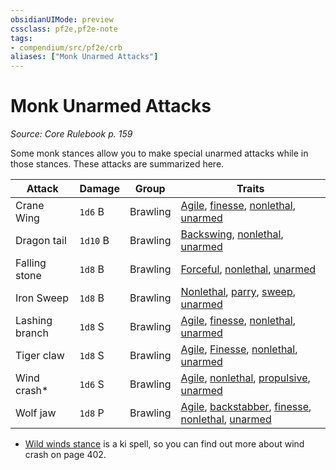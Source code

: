 ```yaml
---
obsidianUIMode: preview
cssclass: pf2e,pf2e-note
tags:
- compendium/src/pf2e/crb
aliases: ["Monk Unarmed Attacks"]
---
```

# Monk Unarmed Attacks  
*Source: Core Rulebook p. 159*  

Some monk stances allow you to make special unarmed attacks while in those stances. These attacks are summarized here.

| Attack | Damage | Group | Traits |
|--------|--------|-------|--------|
| Crane Wing | `1d6` B | Brawling | [Agile](rules/traits/agile.md), [finesse](rules/traits/finesse.md), [nonlethal](rules/traits/nonlethal.md), [unarmed](rules/traits/unarmed.md) |
| Dragon tail | `1d10` B | Brawling | [Backswing](rules/traits/backswing.md), [nonlethal](rules/traits/nonlethal.md), [unarmed](rules/traits/unarmed.md) |
| Falling stone | `1d8` B | Brawling | [Forceful](rules/traits/forceful.md), [nonlethal](rules/traits/nonlethal.md), [unarmed](rules/traits/unarmed.md) |
| Iron Sweep | `1d8` B | Brawling | [Nonlethal](rules/traits/nonlethal.md), [parry](rules/traits/parry.md), [sweep](rules/traits/sweep.md), [unarmed](rules/traits/unarmed.md) |
| Lashing branch | `1d8` S | Brawling | [Agile](rules/traits/agile.md), [finesse](rules/traits/finesse.md), [nonlethal](rules/traits/nonlethal.md), [unarmed](rules/traits/unarmed.md) |
| Tiger claw | `1d8` S | Brawling | [Agile](rules/traits/agile.md), [Finesse](rules/traits/finesse.md), [nonlethal](rules/traits/nonlethal.md), [unarmed](rules/traits/unarmed.md) |
| Wind crash* | `1d6` S | Brawling | [Agile](rules/traits/agile.md), [nonlethal](rules/traits/nonlethal.md), [propulsive](rules/traits/propulsive.md), [unarmed](rules/traits/unarmed.md) |
| Wolf jaw | `1d8` P | Brawling | [Agile](rules/traits/agile.md), [backstabber](rules/traits/backstabber.md), [finesse](rules/traits/finesse.md), [nonlethal](rules/traits/nonlethal.md), [unarmed](rules/traits/unarmed.md) |

* [Wild winds stance](compendium/spells/wild-winds-stance.md) is a ki spell, so you can find out more about wind crash on page 402.